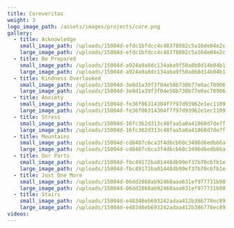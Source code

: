 ```yaml
---
title: Coreveritas
weight: 3
logo_image_path: /assets/images/projects/core.png
gallery:
  - title: Acknowledge
    small_image_path: /uploads/15004d-efdc1bfdcc4c48378082c5a16de04e2c-mv2-d-3300-5100-s-4-2.png
    large_image_path: /uploads/15004d-efdc1bfdcc4c48378082c5a16de04e2c-mv2-d-3300-5100-s-4-2-1.png
  - title: Be Prepared
    small_image_path: /uploads/15004d-a924a9a8dc134aba9f50a8b8d14b04b1-mv2-d-5100-3300-s-4-2.png
    large_image_path: /uploads/15004d-a924a9a8dc134aba9f50a8b8d14b04b1-mv2-d-5100-3300-s-4-2-1.png
  - title: Kindness Overlooked
    small_image_path: /uploads/15004d-3e8d1a39f3f04e58b730b77e0ac70906-mv2-d-2100-2100-s-2.png
    large_image_path: /uploads/15004d-3e8d1a39f3f04e58b730b77e0ac70906-mv2-d-2100-2100-s-2-1.png
  - title: Anxiety
    small_image_path: /uploads/15004d-fe36f06314304f7f97d93962e1ec1109-mv2-d-3300-5100-s-4-2.png
    large_image_path: /uploads/15004d-fe36f06314304f7f97d93962e1ec1109-mv2-d-3300-5100-s-4-2-1.png
  - title: Stress
    small_image_path: /uploads/15004d-16fc362d313c48faa5a0a41860d7de7f-mv2-d-3300-5100-s-4-2.png
    large_image_path: /uploads/15004d-16fc362d313c48faa5a0a41860d7de7f-mv2-d-3300-5100-s-4-2-1.png
  - title: Mountains
    small_image_path: /uploads/15004d-cd8407c6ca3f4d6cb60c3496d6edb66a-mv2-d-5100-3300-s-4-2.png
    large_image_path: /uploads/15004d-cd8407c6ca3f4d6cb60c3496d6edb66a-mv2-d-5100-3300-s-4-2-1.png
  - title: Our Parts
    small_image_path: /uploads/15004d-fbc49172ba01448db99ef37b70c6fb1e-mv2-d-3300-5100-s-4-2.png
    large_image_path: /uploads/15004d-fbc49172ba01448db99ef37b70c6fb1e-mv2-d-3300-5100-s-4-2-1.png
  - title: Just One More
    small_image_path: /uploads/15004d-06dd2868ab92460aaa631ef977731b90-mv2-d-2100-2100-s-2.png
    large_image_path: /uploads/15004d-06dd2868ab92460aaa631ef977731b90-mv2-d-2100-2100-s-2-1.png
  - title: Stairs
    small_image_path: /uploads/15004d-e48348eb693242adaa412b386778ec89-mv2.png
    large_image_path: /uploads/15004d-e48348eb693242adaa412b386778ec89-mv2-1.png
videos:
---
```




